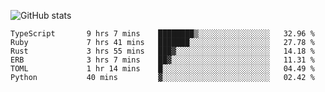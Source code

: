 ![GitHub stats](https://github-readme-stats.vercel.app/api?username=ksk001100&show_icons=true&theme=tokyonight)

<!--START_SECTION:waka-->

```text
TypeScript       9 hrs 7 mins    ████████▒░░░░░░░░░░░░░░░░   32.96 %
Ruby             7 hrs 41 mins   ███████░░░░░░░░░░░░░░░░░░   27.78 %
Rust             3 hrs 55 mins   ███▓░░░░░░░░░░░░░░░░░░░░░   14.18 %
ERB              3 hrs 7 mins    ██▓░░░░░░░░░░░░░░░░░░░░░░   11.31 %
TOML             1 hr 14 mins    █░░░░░░░░░░░░░░░░░░░░░░░░   04.49 %
Python           40 mins         ▓░░░░░░░░░░░░░░░░░░░░░░░░   02.42 %
```

<!--END_SECTION:waka-->
